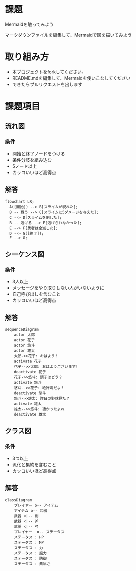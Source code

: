 # 課題
Mermaidを触ってみよう

マークダウンファイルを編集して、Mermaidで図を描いてみよう

# 取り組み方
* 本プロジェクトをforkしてください。
* README.mdを編集して、Mermaidを使いこなしてください
* できたらプルリクエストを出します

# 課題項目
## 流れ図
### 条件
- 開始と終了ノードをつける
- 条件分岐を組み込む
- 5ノード以上
- カッコいいほど高得点

## 解答
```mermaid
flowchart LR;
  A([開始]) --> B[スライムが現れた];
  B -- 戦う --> C[スライムに5ダメージを与えた];
  C --> D[スライムを倒した];
  B -- 逃げる --> E[逃げられなかった];
  E --> F[勇者は全滅した];
  D --> G([終了]);
  F --> G;
```

## シーケンス図
### 条件
- 3人以上
- メッセージをやり取りしない人がいないように
- 自己呼び出しを含むこと
- カッコいいほど高得点

## 解答
```mermaid
sequenceDiagram
    actor 太郎
    actor 花子
    actor 悠斗
    actor 雄太
    太郎->>花子: おはよう！
    activate 花子
    花子-->>太郎: おはようございます!
    deactivate 花子
    花子->>悠斗: 調子はどう？
    activate 悠斗
    悠斗-->>花子: 絶好調だよ！
    deactivate 悠斗
    悠斗->>雄太: 昨日の野球見た？
    activate 雄太
    雄太-->>悠斗: 凄かったよね
    deactivate 雄太
```

## クラス図

### 条件
- 3つ以上
- 汎化と集約を含むこと
- カッコいいほど高得点

## 解答
```mermaid
classDiagram
    プレイヤー o-- アイテム
    アイテム o-- 武器
    武器 <|-- 剣
    武器 <|-- 斧
    武器 <|-- 弓
    プレイヤー  o-- ステータス
    ステータス : HP
    ステータス : MP
    ステータス : 力
    ステータス : 魔力
    ステータス : 防御
    ステータス : 素早さ
```
